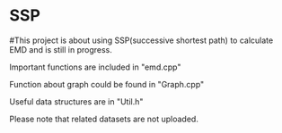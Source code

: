 # SSP

#This project is about using SSP(successive shortest path) to calculate EMD and is still in progress.

Important functions are included in "emd.cpp"

Function about graph could be found in "Graph.cpp"

Useful data structures are in "Util.h"

Please note that related datasets are not uploaded.
